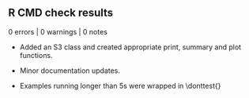 ## R CMD check results

0 errors | 0 warnings | 0 notes

* Added an S3 class and created appropriate print, summary and plot functions.

* Minor documentation updates.

* Examples running longer than 5s were wrapped in \donttest{}

